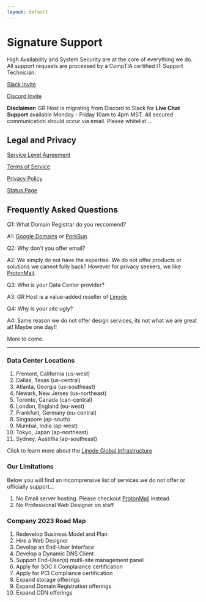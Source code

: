 ```yaml
---
layout: default
---
```

# Signature Support

High Availability and System Security are at the core of everything we do. All support requests are processed by a CompTIA certified IT Support Technician.

[Slack Invite](https://join.slack.com/t/grhost/shared_invite/zt-1uoea9gjm-Hq6gXuhE7voA~T77kjE5Sg)

[Discord Invite](https://discord.gg/8mPhWns7bx)

**Disclaimer:** GR Host is migrating from Discord to Slack for **Live Chat Support** available Monday - Friday 10am to 4pm MST. All secured communication should occur via email. Please whitelist ...

## Legal and Privacy

[Service Level Agreement](/pages/legal/service-level-agreement/)

[Terms of Service](/pages/legal/terms-of-service/)

[Privacy Policy](/pages/legal/privacy-policy/)


[Status Page](grhosted.statuspage.io/)

## Frequently Asked Questions

Q1: What Domain Registrar do you reccomend?

A1: [Google Domains](https://domains.google/) or [PorkBun](https://porkbun.com/)

Q2: Why don't you offer email?

A2: We simply do not have the expertise. We do not offer products or solutions we cannot fully back? However for privacy seekers, we like [ProtonMail](https://proton.me/).

Q3: Who is your Data Center provider?

A3: GR Host is a value-added reseller of [Linode](https://www.linode.com/lp/refer/?r=d46f7cf236f69208c12b9ebc684046a2f8516247)

Q4: Why is your site ugly?

A4: Same reason we do not offer design services, its not what we are great at! Maybe one day!!

More to come.

***

### Data Center Locations

1. Fremont, California (us-west)
2. Dallas, Texas (us-central)
3. Atlanta, Georgia (us-southeast)
4. Newark, New Jersey (us-northeast)
5. Toronto, Canada (can-central)
6. London, England (eu-west)
7. Frankfurt, Germany (eu-central)
8. Singapore (ap-south)
9. Mumbai, India (ap-west)
10. Tokyo, Japan (ap-northeast)
11. Sydney, Austrllia (ap-southeast)

Click to learn more about the [Linode Global Infrastructure](https://www.linode.com/global-infrastructure/)

### Our Limitations

Below you will find an incomprensive list of services we do not offer or officially support...

1. No Email server hosting. Please checkout [ProtonMail](https://account.proton.me/refer-a-friend?referrer=9E1AC5Q1T3Z0) instead.
2. No Professional Web Designer on staff.

### Company 2023 Road Map

1. Redevelop Business Model and Plan
2. Hire a Web Designer
3. Develop an End-User Interface
4. Develop a Dynamic DNS Client
5. Support End-User(s) mutli-site management panel
6. Apply for SOC II Complaiance certification
7. Apply for PCI Compliance certification
8. Expand storage offerings
9. Expand Domain Registration offerings
10. Expand CDN offerings
